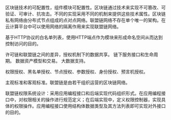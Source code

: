 区块链技术的可配置性，组件模块可配置性。区块链通过技术来实现不可篡改、可验证、可审计、抗攻击。不同的实现采用不同的机制来提供这些技术属性。区块链私有网络由分布式节点组成的点对点网络。联盟链网络不存在单个唯一的架构。在云计算平台中可以使用网络的隔离作用来实现联盟链网络。

基于HTTP协议的白名单列表，使用HTTP端点作为模块来形成命名空间从而达到控制访问的目的。

许可链和联盟链之间的差异，授权机制下的数据共享。
链下服务接口和生命周期。
数据资产模型和交易。
大数据支持。

权限授权、黑名单授权、节点授权、参数授权、身份授权、预言机授权。

主观标准和客观标准。联盟链是由若干组织运营的区块链网络。

联盟链权限系统设计：采用应用编程接口和后端实现代码组织形式。在应用编程接口中，对权限相关的操作进行规范定义；在后端实现中，定义权限控制器，实现具体的权限操作。应用编程接口使用结构体数据类型及其方法列表即可实现对外接口的目的。

